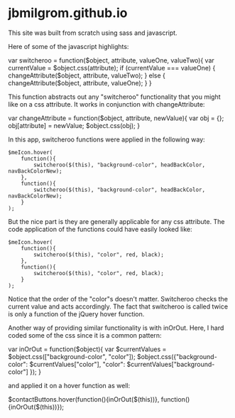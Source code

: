 jbmilgrom.github.io
===================


This site was built from scratch using sass and javascript.

Here of some of the javascript highlights:

var switcheroo = function($object, attribute, valueOne, valueTwo){
	var currentValue = $object.css(attribute);
	if (currentValue === valueOne) {
		changeAttribute($object, attribute, valueTwo);
	} else {
		changeAttribute($object, attribute, valueOne);
	}
}

This function abstracts out any "switcheroo" functionality that you might like on a css attribute.  It works in conjunction with changeAttribute: 

var changeAttribute = function($object, attribute, newValue){
	var obj = {};
	obj[attribute] = newValue; 
	$object.css(obj);
}

In this app, switcheroo functions were applied in the following way: 

	$meIcon.hover(
		function(){
			switcheroo($(this), "background-color", headBackColor, navBackColorNew);
		}, 
		function(){
			switcheroo($(this), "background-color", headBackColor, navBackColorNew);
		}
	);
	
But the nice part is they are generally applicable for any css attribute.  The code application of the functions could have easily looked like:

	$meIcon.hover(
		function(){
			switcheroo($(this), "color", red, black);
		}, 
		function(){
			switcheroo($(this), "color", red, black);
		}
	);
	
Notice that the order of the "color"s doesn't matter.  Switcheroo checks the current value and acts accordingly.  The fact that switcheroo is called twice is only a function of the jQuery hover function. 
	
Another way of providing similar functionality is with inOrOut.  Here, I hard coded some of the css since it is a common pattern: 

var inOrOut = function($object){
	var $currentValues = $object.css(["background-color", "color"]);
	$object.css({"background-color": $currentValues["color"], "color": $currentValues["background-color"] });
}

and applied it on a hover function as well:

$contactButtons.hover(function(){inOrOut($(this))}, function(){inOrOut($(this))});

